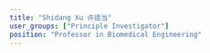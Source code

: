 ```yaml
---
title: "Shidang Xu 许适当"
user_groups: ["Principle Investigator"]
position: "Professor in Biomedical Engineering"
---
```

